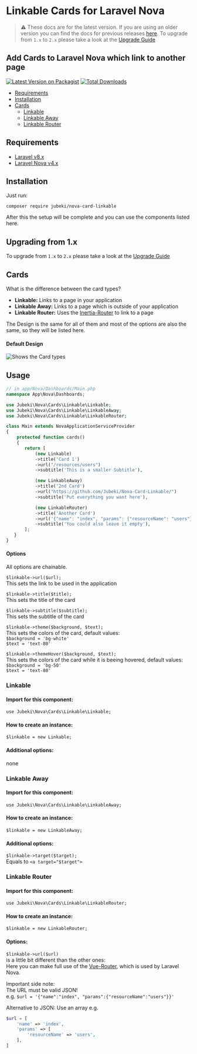 # Linkable Cards for Laravel Nova

> ⚠️ These docs are for the latest version. If you are using an older version you can find the docs for previous releases [here](https://github.com/Jubeki/Nova-Card-Linkable/tree/1.x#readme). To upgrade from `1.x` to `2.x` please take a look at the [Upgrade Guide](UPGRADE.md)

## Add Cards to Laravel Nova which link to another page

[![Latest Version on Packagist](https://img.shields.io/packagist/v/jubeki/nova-card-linkable.svg?style=flat-square)](https://packagist.org/packages/jubeki/nova-card-linkable)
[![Total Downloads](https://img.shields.io/packagist/dt/jubeki/nova-card-linkable.svg?style=flat-square)](https://packagist.org/packages/jubeki/nova-card-linkable)

* [Requirements](#requirements)
* [Installation](#installation)
* [Cards](#cards)
    * [Linkable](#linkable)
    * [Linkable Away](#linkable-away)
    * [Linkable Router](#linkable-router)

## Requirements

* [Laravel v8.x](https://laravel.com/docs/8.x)
* [Laravel Nova v4.x](https://nova.laravel.com/docs/4.0/)

## Installation

Just run:  
```
composer require jubeki/nova-card-linkable
```
After this the setup will be complete and you can use the components listed here.

## Upgrading from 1.x

To upgrade from `1.x` to `2.x` please take a look at the [Upgrade Guide](UPGRADE.md)

## Cards

What is the difference between the card types?
* **Linkable:** Links to a page in your application
* **Linkable Away:** Links to a page which is outside of your application
* **Linkable Router:** Uses the [Inertia-Router](https://inertiajs.com/routing) to link to a page

The Design is the same for all of them and most of the options are also the same, so they will be listed here.

#### Default Design
![Shows the Card types](card.png)
<!-- TODO: New Image for Laravel Nova 4 -->

## Usage

<!-- TODO: Upgrade usage for Laravel Nova 4 -->
```php
// in app/Nova/Dashboards/Main.php
namespace App\Nova\Dashboards;

use Jubeki\Nova\Cards\Linkable\Linkable;
use Jubeki\Nova\Cards\Linkable\LinkableAway;
use Jubeki\Nova\Cards\Linkable\LinkableRouter;

class Main extends NovaApplicationServiceProvider
{
    protected function cards()
    {
       return [
           (new Linkable)
           ->title('Card 1')
           ->url("/resources/users")
           ->subtitle('This is a smaller Subtitle'),

           (new LinkableAway)
           ->title('2nd Card')
           ->url("https://github.com/Jubeki/Nova-Card-Linkable/")
           ->subtitle('Put everything you want here'),

           (new LinkableRouter)
           ->title('Another Card')
           ->url('{"name": "index", "params": {"resourceName": "users"}}')
           ->subtitle('You could also leave it empty'),
       ];
   }
}
```

#### Options
All options are chainable.

`$linkable->url($url);`  
This sets the link to be used in the application

`$linkable->title($title);`  
This sets the title of the card

`$linkable->subtitle($subtitle);`  
This sets the subtitle of the card

`$linkable->theme($background, $text);`  
This sets the colors of the card, default values:  
`$background = 'bg-white'`  
`$text = 'text-80'`

`$linkable->themeHover($background, $text);`  
This sets the colors of the card while it is beeing hovered, default values:  
`$background = 'bg-50'`  
`$text = 'text-80'`

### Linkable
#### Import for this component:  
`use Jubeki\Nova\Cards\Linkable\Linkable;`

#### How to create an instance:  
`$linkable = new Linkable;`

#### Additional options:
none

### Linkable Away
#### Import for this component:  
`use Jubeki\Nova\Cards\Linkable\LinkableAway;`

#### How to create an instance:  
`$linkable = new LinkableAway;`

#### Additional options:
`$linkable->target($target);`  
Equals to `<a target="$target">`

### Linkable Router
#### Import for this component:  
`use Jubeki\Nova\Cards\Linkable\LinkableRouter;`

#### How to create an instance:  
`$linkable = new LinkableRouter;`

#### Options:
`$linkable->url($url)`  
is a little bit different than the other ones:  
Here you can make full use of the [Vue-Router](https://router.vuejs.org/), which is used by Laravel Nova.

Important side note:  
The URL must be valid JSON!  
e.g. `$url = '{"name":"index", "params":{"resourceName":"users"}}'`

Alternative to JSON: Use an array
e.g.  
```php
$url = [
    'name' => 'index',
    'params' => [
        'resourceName' => 'users',
    ],
]
```